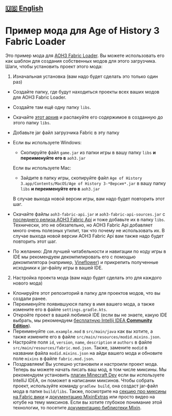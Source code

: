 [🇺🇸 English](https://github.com/MushroomMif/example-aoh3-fabric-mod/blob/master/README.md)
-----
Пример мода для Age of History 3 Fabric Loader
============
Это пример мода для [AOH3 Fabric Loader](https://github.com/MushroomMif/aoh3-fabric-loader).
Вы можете использовать его как шаблон для создания собственных модов для этого загрузчика.
Шаги, чтобы установить проект этого мода:
1. Изначальная установка (вам надо будет сделать это только один раз)
- Создайте папку, где будут находиться проекты всех ваших модов для AOH3 Fabric Loader.
- Создайте там ещё одну папку `libs`.
- Скачайте [этот архив](https://disk.yandex.ru/d/eTRhqz-oJE8lpQ) и распакуйте его 
содержимое в созданную до этого папку `libs`.
- Добавьте jar файл загрузчика Fabric в эту папку
- Если вы используете Windows:
  - Скопируйте файл `game.jar` из папки игры в вашу папку `libs`
    **и переименуйте его в** `aoh3.jar`

  Если вы используете Mac:
  - Зайдите в папку игры, скопируйте файл `Age of History 3.app/Contents/MacOS/Age of History 3-*Версия*.jar`
    в вашу папку `libs` **и переименуйте его в** `aoh3.jar`

  В случае выхода новой версии игры, вам надо будет повторить этот шаг.
- Скачайте файлы `aoh3-fabric-api.jar` и `aoh3-fabric-api-sources.jar` с
  [последнего релиза AOH3 Fabric Api](https://github.com/MushroomMif/aoh3-fabric-api/releases/latest)
  и тоже добавьте их в папку `libs`. Технически, это не обязательно, но
  AOH3 Fabric Api добавляет много очень полезных утилит, так что почему не использовать их.
  В случае выхода новой версии AOH3 Fabric Api вам также надо будет повторить этот шаг.
- По желанию: Для лучшей читабельности и навигации по коду игры в IDE
  мы рекомендуем декомпилировать его с помощью декомпилятора
  (например, [Vineflower](https://github.com/Vineflower/vineflower))
  и прикрепить полученные исходники к jar-файлу игры в вашей IDE.
2. Настройка проекта мода (вам надо будет сделать это для каждого нового мода)
- Клонируйте этот репозиторий в папку для проектов модов, что вы создали ранее.
- Переименуйте появившуюся папку в имя вашего мода, а также измените его в файле
  `settings.gradle.kts`.
- Откройте проект в вашей любимой IDE (если вы не знаете, какую IDE выбрать,
  мы рекомендуем [бесплатную Intellij IDEA **Community Edition**](https://jetbrains.com/idea/download/)).
- Переименуйте `com.example.mod` в `src/main/java` как вы хотите, а также измените его
  в файле `src/main/resources/modid.mixins.json`.
- Настройте поля `id`, `version`, `name`, `description` и `authors` в файле
  `src/main/resources/fabric.mod.json`. Также, замените `modid` в названии файла
  `modid.mixins.json` на айди вашего мода и обновите поле `mixins` в файле
  `fabric.mod.json`.
- Поздравляем! Вы успешно установили и настроили проект мода.
  Теперь вы можете начать писать ваш мод, в том числе миксины. 
  Мы рекомендуем установить [плагин Minecraft Dev](https://mcdev.io/)
  если вы используете IntelliJ IDEA, он поможет в написании миксинов. 
  Чтобы собрать проект, используйте команду `gradlew build`,
  она создаст jar-файл мода в папке `build/libs`. Также, посмотрите на
  [секцию про миксины на Fabric вики](https://fabricmc.net/wiki/tutorial:mixin_introduction) и
  [документацию MixinExtras](https://github.com/LlamaLad7/MixinExtras/wiki)
  или просто видео на ютубе на тему миксинов. 
  Если вы хотите глубокое понимание этой технологии, то посетите
  [документацию библиотеки Mixin](https://github.com/SpongePowered/Mixin/wiki).
